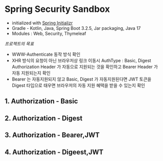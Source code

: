 # Spring Security Sandbox

- initialized with [Spring Initializr](https://start.spring.io)
- Gradle - Kotlin, Java, Spring Boot 3.2.5, Jar packaging, Java 17
- Modules : Web, Security, Thymeleaf

*프로젝트의 목표*

- WWW-Authenticate 동작 방식 확인
- XHR 방식의 요청이 아닌 브라우저상 링크 이동시 AuthType : Basic, Digest Authorization Header 가 자동으로 지원되는 것을 확인하고 Bearer Header 가 자동 지원되는지 확인
- Bearer 는 자동지원되지 않고 Basic, Digest 가 자동지원된다면 JWT 토큰을 Digest 타입으로 태우면 브라우저의 자동 지원 혜택을 받을 수 있는지 확인

## 1. Authorization - Basic

## 2. Authorization - Digest

## 3. Authorization - Bearer,JWT

## 4. Authorization - Digeest,JWT